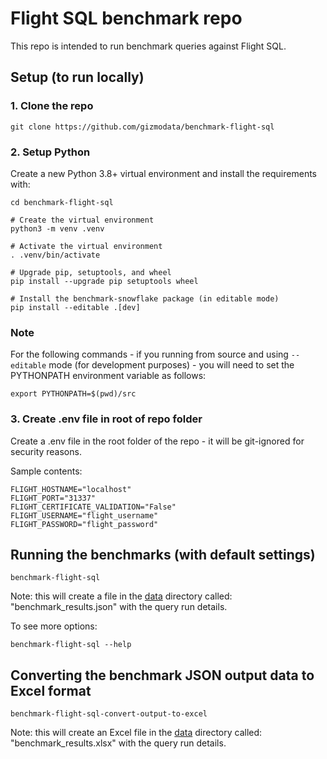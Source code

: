 # Flight SQL benchmark repo

This repo is intended to run benchmark queries against Flight SQL.

## Setup (to run locally)
### 1. Clone the repo
```shell
git clone https://github.com/gizmodata/benchmark-flight-sql

```

### 2. Setup Python
Create a new Python 3.8+ virtual environment and install the requirements with:
```shell
cd benchmark-flight-sql

# Create the virtual environment
python3 -m venv .venv

# Activate the virtual environment
. .venv/bin/activate

# Upgrade pip, setuptools, and wheel
pip install --upgrade pip setuptools wheel

# Install the benchmark-snowflake package (in editable mode)
pip install --editable .[dev]

```

### Note
For the following commands - if you running from source and using `--editable` mode (for development purposes) - you will need to set the PYTHONPATH environment variable as follows:
```shell
export PYTHONPATH=$(pwd)/src
```

### 3. Create .env file in root of repo folder
Create a .env file in the root folder of the repo - it will be git-ignored for security reasons.   

Sample contents:
```text
FLIGHT_HOSTNAME="localhost"
FLIGHT_PORT="31337"
FLIGHT_CERTIFICATE_VALIDATION="False"
FLIGHT_USERNAME="flight_username"
FLIGHT_PASSWORD="flight_password"
```

## Running the benchmarks (with default settings)

```shell
benchmark-flight-sql
```

Note: this will create a file in the [data](data) directory called: "benchmark_results.json" with the query run details.   

To see more options:
```shell
benchmark-flight-sql --help
```

## Converting the benchmark JSON output data to Excel format
```shell
benchmark-flight-sql-convert-output-to-excel
```

Note: this will create an Excel file in the [data](data) directory called: "benchmark_results.xlsx" with the query run details.
